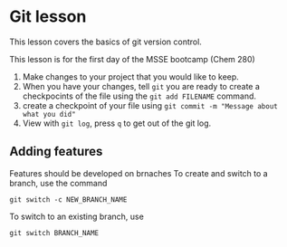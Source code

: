 # Git lesson

This lesson covers the basics of git version control.

This lesson is for the first day of the MSSE bootcamp (Chem 280)

1. Make changes to your project that you would like to keep.
2. When you have your changes, tell `git` you are ready to create a checkpocints of the file using the `git add FILENAME` command.
3. create a checkpoint of your file using `git commit -m "Message about what you did"` 
4. View with `git log`, press `q` to get out of the git log.

## Adding features
Features should be developed on brnaches
To create and switch to a branch, use the command

`git switch -c NEW_BRANCH_NAME`

To switch to an existing branch, use

`git switch BRANCH_NAME`